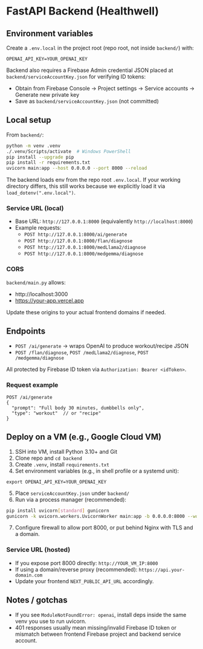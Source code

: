 # FastAPI Backend (Healthwell)

## Environment variables

Create a `.env.local` in the project root (repo root, not inside `backend/`) with:

```
OPENAI_API_KEY=YOUR_OPENAI_KEY
```

Backend also requires a Firebase Admin credential JSON placed at `backend/serviceAccountKey.json` for verifying ID tokens:

- Obtain from Firebase Console → Project settings → Service accounts → Generate new private key
- Save as `backend/serviceAccountKey.json` (not committed)

## Local setup

From `backend/`:

```bash
python -m venv .venv
./.venv/Scripts/activate  # Windows PowerShell
pip install --upgrade pip
pip install -r requirements.txt
uvicorn main:app --host 0.0.0.0 --port 8000 --reload
```

The backend loads env from the repo root `.env.local`. If your working directory differs, this still works because we explicitly load it via `load_dotenv(".env.local")`.

### Service URL (local)

- Base URL: `http://127.0.0.1:8000` (equivalently `http://localhost:8000`)
- Example requests:
  - `POST http://127.0.0.1:8000/ai/generate`
  - `POST http://127.0.0.1:8000/flan/diagnose`
  - `POST http://127.0.0.1:8000/medLlama2/diagnose`
  - `POST http://127.0.0.1:8000/medgemma/diagnose`

### CORS

`backend/main.py` allows:
- http://localhost:3000
- https://your-app.vercel.app

Update these origins to your actual frontend domains if needed.

## Endpoints

- `POST /ai/generate` → wraps OpenAI to produce workout/recipe JSON
- `POST /flan/diagnose`, `POST /medLlama2/diagnose`, `POST /medgemma/diagnose`

All protected by Firebase ID token via `Authorization: Bearer <idToken>`.

### Request example

```
POST /ai/generate
{
  "prompt": "Full body 30 minutes, dumbbells only",
  "type": "workout"  // or "recipe"
}
```

## Deploy on a VM (e.g., Google Cloud VM)

1) SSH into VM, install Python 3.10+ and Git
2) Clone repo and `cd backend`
3) Create `.venv`, install `requirements.txt`
4) Set environment variables (e.g., in shell profile or a systemd unit):

```
export OPENAI_API_KEY=YOUR_OPENAI_KEY
```

5) Place `serviceAccountKey.json` under `backend/`
6) Run via a process manager (recommended):

```bash
pip install uvicorn[standard] gunicorn
gunicorn -k uvicorn.workers.UvicornWorker main:app -b 0.0.0.0:8000 --workers 2
```

7) Configure firewall to allow port 8000, or put behind Nginx with TLS and a domain.

### Service URL (hosted)

- If you expose port 8000 directly: `http://YOUR_VM_IP:8000`
- If using a domain/reverse proxy (recommended): `https://api.your-domain.com`
- Update your frontend `NEXT_PUBLIC_API_URL` accordingly.

## Notes / gotchas

- If you see `ModuleNotFoundError: openai`, install deps inside the same venv you use to run uvicorn.
- 401 responses usually mean missing/invalid Firebase ID token or mismatch between frontend Firebase project and backend service account.